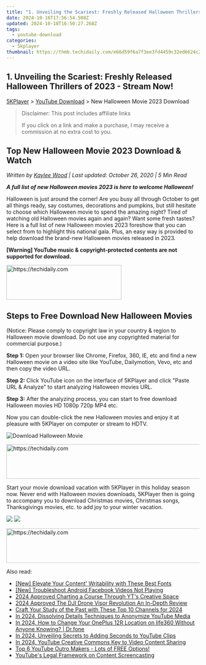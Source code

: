 ```yaml
---
title: "1. Unveiling the Scariest: Freshly Released Halloween Thrillers of 2023 - Stream Now!"
date: 2024-10-16T17:56:54.508Z
updated: 2024-10-18T16:50:27.268Z
tags:
  - youtube-download
categories:
  - 5kplayer
thumbnail: https://thmb.techidaily.com/e66d59f6a7f3ee3fd4459c32ed6624c2f6ec71360ee07a6e8330c6bbedc03c6e.jpg
---
```


## 1. Unveiling the Scariest: Freshly Released Halloween Thrillers of 2023 - Stream Now!

[5KPlayer](https://tools.techidaily.com/5kplayer/products/) \> [YouTube Download](https://tools.techidaily.com/5kplayer/youtube-download/) \> New Halloween Movie 2023 Download 

>  Disclaimer: This post includes affiliate links
>
>  If you click on a link and make a purchase, I may receive a commission at no extra cost to you.
>

## Top New Halloween Movie 2023 Download & Watch

 _Written by [Kaylee Wood](https://www.quora.com/profile/Amanda-Hu-21) | Last updated: October 26, 2020 | 5 Min Read_ 

_**A full list of new Halloween movies 2023 is here to welcome Halloween!**_ 

Halloween is just around the corner! Are you busy all through October to get all things ready, say costumes, decorations and pumpkins, but still hesitate to choose which Halloween movie to spend the amazing night? Tired of watching old Halloween movies again and again? Want some fresh tastes? Here is a full list of new Halloween movies 2023 foreshow that you can select from to highlight this national gala. Plus, an easy way is provided to help download the brand-new Halloween movies released in 2023.

**\[Warning\] YouTube music & copyright-protected contents are not supported for download.**

<!-- affiliate ads begin -->
<a href="https://aligracehair.sjv.io/c/5597632/2016129/19272" target="_top" id="2016129">
  <img src="//a.impactradius-go.com/display-ad/19272-2016129" border="0" alt="https://techidaily.com" width="300" height="90"/>
</a>
<img height="0" width="0" src="https://aligracehair.sjv.io/i/5597632/2016129/19272" style="position:absolute;visibility:hidden;" border="0" />
<!-- affiliate ads end -->

## Steps to Free Download New Halloween Movies

(Notice: Please comply to copyright law in your country & region to Halloween movie download. Do not use any copyrighted material for commercial purpose.)

**Step 1:** Open your browser like Chrome, Firefox, 360, IE, etc and find a new Halloween movie on a video site like YouTube, Dailymotion, Vevo, etc and then copy the video URL.   

**Step 2:** Click YouTube icon on the interface of 5KPlayer and click "Paste URL & Analyze" to start analyzing Halloween movies URL.

**Step 3:** After the analyzing process, you can start to free download Halloween movies HD 1080p 720p MP4 etc.

Now you can double-click the new Halloween movies and enjoy it at pleasure with 5KPlayer on computer or stream to HDTV.

![Download Halloween Movie](https://www.5kplayer.com/youtube-download/img/download-halloween-movie.jpg) 

<!-- affiliate ads begin -->
<a href="https://arkmc.pxf.io/c/5597632/352555/5172" target="_top" id="352555">
  <img src="//a.impactradius-go.com/display-ad/5172-352555" border="0" alt="https://techidaily.com" width="720" height="90"/>
</a>
<img height="0" width="0" src="https://arkmc.pxf.io/i/5597632/352555/5172" style="position:absolute;visibility:hidden;" border="0" />
<!-- affiliate ads end -->

Start your movie download vacation with 5KPlayer in this holiday season now. Never end with Halloween movies downloads, 5KPlayer then is going to accompany you to download Christmas movies, Christmas songs, Thanksgivings movies, etc. to add joy to your winter vacation.

[![](https://www.5kplayer.com/youtube-download/../button/freedownwhitewin.png)](https://tools.techidaily.com/5kplayer/products/) [![](https://www.5kplayer.com/youtube-download/../button/freedownbackmac.png)](https://tools.techidaily.com/5kplayer/products/)

<!-- affiliate ads begin -->
<a href="https://ephamedtechinc.pxf.io/c/5597632/2137226/26400" target="_top" id="2137226">
  <img src="//a.impactradius-go.com/display-ad/26400-2137226" border="0" alt="https://techidaily.com" width="728" height="90"/>
</a>
<img height="0" width="0" src="https://ephamedtechinc.pxf.io/i/5597632/2137226/26400" style="position:absolute;visibility:hidden;" border="0" />
<!-- affiliate ads end -->

<ins class="adsbygoogle"
     style="display:block"
     data-ad-format="autorelaxed"
     data-ad-client="ca-pub-7571918770474297"
     data-ad-slot="1223367746"></ins>

<ins class="adsbygoogle"
     style="display:block"
     data-ad-client="ca-pub-7571918770474297"
     data-ad-slot="8358498916"
     data-ad-format="auto"
     data-full-width-responsive="true"></ins>

<span class="atpl-alsoreadstyle">Also read:</span>
<div><ul>
<li><a href="https://youtube-video-recordings.techidaily.com/new-elevate-your-content-writability-with-these-best-fonts/"><u>[New] Elevate Your Content' Writability with These Best Fonts</u></a></li>
<li><a href="https://facebook-video-recording.techidaily.com/new-troubleshoot-android-facebook-videos-not-playing/"><u>[New] Troubleshoot Android Facebook Videos Not Playing</u></a></li>
<li><a href="https://youtube-video-recordings.techidaily.com/2024-approved-charting-a-course-through-yts-creative-space/"><u>2024 Approved Charting a Course Through YT's Creative Space</u></a></li>
<li><a href="https://fox-hovers.techidaily.com/2024-approved-the-dji-drone-visor-revolution-an-in-depth-review/"><u>2024 Approved The DJI Drone Visor Revolution An In-Depth Review</u></a></li>
<li><a href="https://youtube-blog.techidaily.com/-your-study-of-the-past-with-these-top-10-channels-for-2024/"><u>Craft Your Study of the Past with These Top 10 Channels for 2024</u></a></li>
<li><a href="https://youtube-video-recordings.techidaily.com/in-2024-dissolving-details-techniques-to-anonymize-youtube-media/"><u>In 2024, Dissolving Details Techniques to Anonymize YouTube Media</u></a></li>
<li><a href="https://location-social.techidaily.com/in-2024-how-to-change-your-oneplus-12r-location-on-life360-without-anyone-knowing-drfone-by-drfone-virtual-android/"><u>In 2024, How to Change Your OnePlus 12R Location on life360 Without Anyone Knowing? | Dr.fone</u></a></li>
<li><a href="https://some-tips.techidaily.com/in-2024-unveiling-secrets-to-adding-seconds-to-youtube-clips/"><u>In 2024, Unveiling Secrets to Adding Seconds to YouTube Clips</u></a></li>
<li><a href="https://facebook-video-footage.techidaily.com/in-2024-youtube-creative-commons-key-to-video-content-sharing/"><u>In 2024, YouTube Creative Commons Key to Video Content Sharing</u></a></li>
<li><a href="https://youtube-video-recordings.techidaily.com/1716465424580-top-6-youtube-outro-makers-lots-of-free-options/"><u>Top 6 YouTube Outro Makers - Lots of FREE Options!</u></a></li>
<li><a href="https://youtube-video-recordings.techidaily.com/youtubes-legal-framework-on-content-screencasting/"><u>YouTube's Legal Framework on Content Screencasting</u></a></li>
</ul></div>

